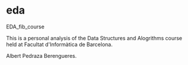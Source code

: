 # eda
EDA_fib_course

This is a personal analysis of the Data Structures and Alogrithms course held at Facultat d'Informàtica de Barcelona. 


Albert Pedraza Berengueres. 
